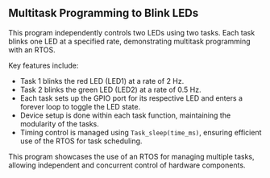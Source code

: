 ## Multitask Programming to Blink LEDs

This program independently controls two LEDs using two tasks. Each task blinks one LED at a specified rate, demonstrating multitask programming with an RTOS.

Key features include:
- Task 1 blinks the red LED (LED1) at a rate of 2 Hz.
- Task 2 blinks the green LED (LED2) at a rate of 0.5 Hz.
- Each task sets up the GPIO port for its respective LED and enters a forever loop to toggle the LED state.
- Device setup is done within each task function, maintaining the modularity of the tasks.
- Timing control is managed using `Task_sleep(time_ms)`, ensuring efficient use of the RTOS for task scheduling.

This program showcases the use of an RTOS for managing multiple tasks, allowing independent and concurrent control of hardware components.